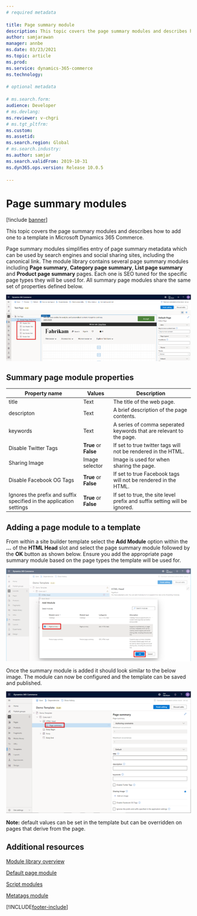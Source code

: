 ```yaml
---
# required metadata

title: Page summary module
description: This topic covers the page summary modules and describes how to add one to a template in Microsoft Dynamics 365 Commerce.
author: samjarawan
manager: annbe
ms.date: 03/23/2021
ms.topic: article
ms.prod: 
ms.service: dynamics-365-commerce
ms.technology: 

# optional metadata

# ms.search.form: 
audience: Developer
# ms.devlang: 
ms.reviewer: v-chgri
# ms.tgt_pltfrm: 
ms.custom: 
ms.assetid: 
ms.search.region: Global
# ms.search.industry: 
ms.author: samjar
ms.search.validFrom: 2019-10-31
ms.dyn365.ops.version: Release 10.0.5

---
```


# Page summary modules

[!include [banner](includes/banner.md)]

This topic covers the page summary modules and describes how to add one to a template in Microsoft Dynamics 365 Commerce.

Page summary modules simplifies entry of page summary metadata which can be used by search engines and social sharing sites, including the canonical link.  The module library contains several page summary modules including **Page summary**, **Category page summary**, **List page summary** and **Product page summary** pages.  Each one is SEO tuned for the specific page types they will be used for. All summary page modules share the same set of properties defined below.

![Page module slots](media/page-module-1.png)

## Summary page module properties

| Property name     | Values | Description |
|-------------------|--------|-------------|
| title | Text | The title of the web page. |
| descripton | Text | A brief description of the page contents. |
| keywords | Text | A series of comma seperated keywords that are relevant to the page. |
| Disable Twitter Tags | **True** or **False** | If set to true twitter tags will not be rendered in the HTML. |
| Sharing Image | Image selector | Image is used for when sharing the page. |
| Disable Facebook OG Tags | **True** or **False** | If set to true Facebook tags will not be rendered in the HTML. |
| Ignores the prefix and suffix specified in the application settings | **True** or **False** | If set to true, the site level prefix and suffix setting will be ignored. |

## Adding a page module to a template

From within a site builder template select the **Add Module** option within the **...** of the **HTML Head** slot and select the page summary module followed by the **OK** button as shown below.  Ensure you add the appropriate page summary module based on the page types the template will be used for.

![Add new module](media/page-summary-1.png)

Once the summary module is added it should look similar to the below image.  The module can now be configured and the template can be saved and published.

![Page summary module added](media/page-summary-2.png)

**Note:** default values can be set in the template but can be overridden on pages that derive from the page.

## Additional resources

[Module library overview](starter-kit-overview.md)

[Default page module](default-page-module.md)

[Script modules](script-module.md)

[Metatags module](metatags-module.md)


[!INCLUDE[footer-include](../includes/footer-banner.md)]
